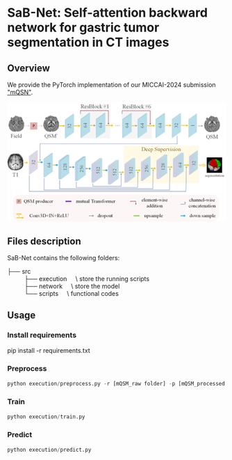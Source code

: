 # SaB-Net: Self-attention backward network for gastric tumor segmentation in CT images

## Overview
We provide the PyTorch implementation of our MICCAI-2024 submission ["mQSN"](https://doi.org/10.1007/978-3-031-72069-7_31).

<img src="architecture.jpg" alt="mQSM architecture">

## Files description
SaB-Net contains the following folders:


├── src  
&nbsp;&nbsp;&nbsp;&nbsp;&nbsp;&nbsp;&nbsp;&nbsp;&nbsp;&nbsp;├── execution &nbsp;&nbsp;&nbsp;&nbsp;\\ store the running scripts  
&nbsp;&nbsp;&nbsp;&nbsp;&nbsp;&nbsp;&nbsp;&nbsp;&nbsp;&nbsp;├── network &nbsp;&nbsp;&nbsp;&nbsp;\\ store the model  
&nbsp;&nbsp;&nbsp;&nbsp;&nbsp;&nbsp;&nbsp;&nbsp;&nbsp;&nbsp;└── scripts  &nbsp;&nbsp;&nbsp;&nbsp;\\ functional codes  


## Usage

### Install requirements

pip install -r requirements.txt

### Preprocess
```python
python execution/preprocess.py -r [mQSM_raw folder] -p [mQSM_processed folder] -D [dataset_ID] 
```

### Train   
```python
python execution/train.py
```

### Predict
```python
python execution/predict.py
```
